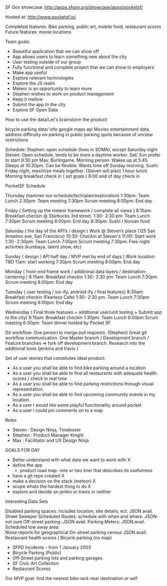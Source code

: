 SF Gov showcase: http://apps.sfgov.org/showcase/apps/pocketsf/

Hosted at: http://www.pocketsf.io/

Completed features: Bike parking, public art, mobile food, restaurant scores
Future features: movie locations

Team goals:

* Beautiful application that we can show off
* App allows users to learn something new about the city
* User testing outside of our group
* Fully functional and complete project that we can show to employers
* Make app useful
* Explore relevant technologies
* Explore the JS realm
* Meteor is an opportunity to learn more
* Stephen wishes to work on product management
* Keep it mellow
* Submit the app to the city
* Explore SF Open Data

How to use the data/Let's brainstorm the product:

bicycle parking data/ info
google maps api
Movies entertainment data.
address difficulty on parking in public parking spots because of unclear restrictions


Schedule: 
Stephen: open schedule (lives in SOMA), except Saturday night
Steven: Open schedule, tends to be more a daytime worker. Sat/ Sun prefer to start 9:30 pm
Max: Burlingame. Morning person. Wakes up at 5:45. Sleeps at 10:30pm. Can be flexible. Wants time off Sunday morning. 
Sushi: Friday night, maximize meals together. (Steven will plan)
1 hour lunch 
Morning breakfast check in ( set goals ) 
8:00 end of day check in 



PocketSF Schedule

Thursday (hammer our schedule/tech/plan/exploration)
1:30pm: Team Lunch
2:30pm: Team meeting
7:30pm Scrum meeting
8:00pm: End day

Friday ( Setting up the meteor framework / complete all views ) 
8:15am: Breakfast checkin @ Starbucks 3rd street. 
1:30- 2:30 pm: Team Lunch
7:30pm Scrum meeting
8:00pm: End day
8:30pm: Sushi / Korean food

Saturday ( the day of the API’s / design ) 
Work @ Steven’s place (125 San Anselmo ave, San Francisco)
10:30: Checkin at Steven's
11:00: Start work
1:30- 2:30pm: Team Lunch
7:00pm Scrum meeting
7:30pm: Free night activities (kumbaya, talent show, etc)

Sunday ( design / API half day / MVP met by end of days  ) 
Work location: TBD
11am: start working
7:30pm Scrum meeting
 8:00pm: End day

Monday ( front-end frame work / additional data layers / destination-centering ) 
8:15am: Breakfast checkin
1:30- 2:30 pm: Team Lunch
7:30pm Scrum meeting
8:00pm: End day

Tuesday ( user testing / ios-ify, android-ify / final features) 
8:30am: Breakfast checkin (Fearless Cafe)
1:30- 2:30 pm: Team Lunch
7:30pm Scrum meeting
8:00pm: End day

Wednesday ( Final three features + additional user/unit testing + Submit app to the city) 
8:15am: Breakfast checkin
1:30pm: Team Lunch
6:00pm Scrum meeting
6:30pm: Team dinner hosted by Pocket SF

Git workflow:
One person to merge pull requests. (Stephen)
Great git workflow communication.
One Master branch / Development branch / Feature branches => fork off development branch.
Research into the additional tools (jenkins and travis )

Set of user stories that constitutes ideal product:
* As a user you shall be able to find bike parking around a location 
* As a user you shall be able to find all restaurants with adequate health scores / check in real time 
* As a user you shall be able to find parking restrictions through visual representation.
* As a user you shall be able to find upcoming community events in my location. 
* As a user I would like some playful  functionality around pocket 
* As a user I could pin comments on to a map 

Roles
* Steven : Design Ninja, Timeboxer
* Stephen : Product Manager Knight 
* Max : Facilitator and UX Design Ninja 

GOALS FOR DAY 
- Better understand with what data we want to work with X
- define the app 
	- product road map 
	-one or two liner that describes its usefulness 
- have a git repo created X
- make a decision on the stack (meteor) X
- scope whats the hardest thing to do X
- explore and decide on jenkin or travis or neither 


Interesting Data Sets

Disabled parking spaces: includes location, site details, ect. JSON avail.
Street Sweeper Scheduled Routes: schedule with when and where. JSON- not sure
Off-street parking: JSON avail.
Parking Meters:  JSON avail.
Scheduled tow away area:  
Noise reports for geographical 
On-street parking census JSON avail.
Restaurant health scores (
Bicycle parking (no map) 
- SFPD Incidents - from 1 January 2003
- Bicycle Parking (Public)
- Off-Street parking lots and parking garages
- SF Civic Art Collection
- Restaurant Scores

Our MVP goal: find the nearest bike rack near destination or self 
